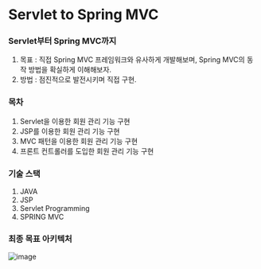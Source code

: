 # Servlet to Spring MVC 
### Servlet부터 Spring MVC까지 
1. 목표 : 직접 Spring MVC 프레임워크와 유사하게 개발해보며, Spring MVC의 동작 방법을 확실하게 이해해보자. 
2. 방법 : 점진적으로 발전시키며 직접 구현. 


### 목차 
1. Servlet을 이용한 회원 관리 기능 구현 
2. JSP를 이용한 회원 관리 기능 구현
3. MVC 패턴을 이용한 회원 관리 기능 구현
4. 프론트 컨트롤러를 도입한 회원 관리 기능 구현 

### 기술 스택 
1. JAVA 
2. JSP 
3. Servlet Programming
4. SPRING MVC


### 최종 목표 아키텍처
![image](https://user-images.githubusercontent.com/44944031/117134689-d7d0d880-ade0-11eb-8a0d-a10c771e36a7.png)
